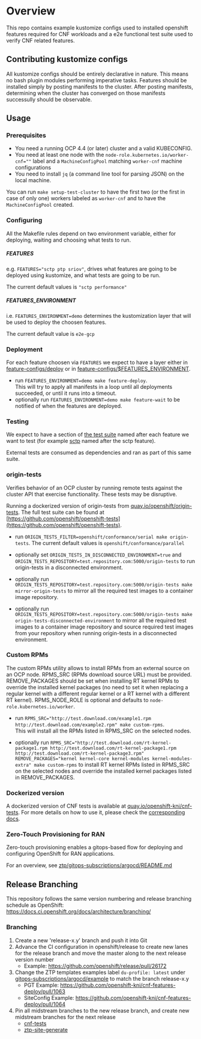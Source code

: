 # Overview

This repo contains example kustomize configs used to installed openshift features required for CNF workloads and a e2e functional test suite used to verify CNF related features.

## Contributing kustomize configs

All kustomize configs should be entirely declarative in nature. This means no bash plugin modules performing imperative tasks. Features should be installed simply by posting manifests to the cluster. After posting manifests, determining when the cluster has converged on those manifests successully should be observable.

## Usage

### Prerequisites

- You need a running OCP 4.4 (or later) cluster and a valid KUBECONFIG.
- You need at least one node with the `node-role.kubernetes.io/worker-cnf=""` label and a `MachineConfigPool` matching `worker-cnf` machine configurations
- You need to install `jq` (a command line tool for parsing JSON) on the local machine.

You can run `make setup-test-cluster` to have the first two (or the first in case of only one) workers labeled as `worker-cnf` and to have the `MachineConfigPool` created.

### Configuring

All the Makefile rules depend on two environment variable, either for deploying, waiting and choosing what tests to run.

##### FEATURES

e.g. `FEATURES="sctp ptp sriov"`, drives what features are going to be deployed using kustomize, and what tests are going to be run.

The current default values is `"sctp performance"`

##### FEATURES_ENVIRONMENT

i.e. `FEATURES_ENVIRONMENT=demo` determines the kustomization layer that will be used to deploy the choosen features.

The current default value is `e2e-gcp`

### Deployment

For each feature choosen via `FEATURES` we expect to have a layer either in [feature-configs/deploy](feature-configs/deploy) or in [feature-configs/$FEATURES_ENVIRONMENT](feature-configs/demo).

- run `FEATURES_ENVIRONMENT=demo make feature-deploy`.  
  This will try to apply all manifests in a loop until all deployments succeeded, or until it runs into a timeout.
- optionally run `FEATURES_ENVIRONMENT=demo make feature-wait` to be notified of when the features are deployed.

### Testing

We expect to have a section of [the test suite](cnf-tests/testsuites/e2esuite/test_suite_test.go) named after each feature we want to test (for example [sctp](cnf-tests/testsuites/e2esuite/sctp.go) named after the sctp feature).

External tests are consumed as dependencies and ran as part of this same suite.

### origin-tests

Verifies behavior of an OCP cluster by running remote tests against the cluster API that exercise functionality.
These tests may be disruptive.

Running a dockerized version of origin-tests from [quay.io/openshift/origin-tests](https://quay.io/openshift/origin-tests).
The full test suite can be found at [https://github.com/openshift/openshift-tests](https://github.com/openshift/openshift-tests).

- run `ORIGIN_TESTS_FILTER=openshift/conformance/serial make origin-tests`.
  The current default values is `openshift/conformance/parallel`

- optionally set `ORIGIN_TESTS_IN_DISCONNECTED_ENVIRONMENT=true` and `ORIGIN_TESTS_REPOSITORY=test.repository.com:5000/origin-tests` to run origin-tests in a disconnected environment.

- optionally run `ORIGIN_TESTS_REPOSITORY=test.repository.com:5000/origin-tests make mirror-origin-tests` to mirror all the required test images to a container image repository.

- optionally run `ORIGIN_TESTS_REPOSITORY=test.repository.com:5000/origin-tests make origin-tests-disconnected-environment` to mirror all the required test images to a container image repository and source required test images from your repository when running origin-tests in a disconnected environment.

### Custom RPMs
The custom RPMs utility allows to install RPMs from an external source on an OCP node.
RPMS_SRC (RPMs download source URL) must be provided.
REMOVE_PACKAGES should be set when installing RT kernel RPMs to override the installed kernel packages (no need to set it when replacing a regular kernel with a different regular kernel or a RT kernel with a different RT kernel).
RPMS_NODE_ROLE is optional and defaults to `node-role.kubernetes.io/worker`.

- run `RPMS_SRC="http://test.download.com/example1.rpm http://test.download.com/example2.rpm" make custom-rpms`.  
  This will install all the RPMs listed in RPMS_SRC on the selected nodes.

- optionally run `RPMS_SRC="http://test.download.com/rt-kernel-package1.rpm http://test.download.com/rt-kernel-package1.rpm http://test.download.com/rt-kernel-package3.rpm" REMOVE_PACKAGES="kernel kernel-core kernel-modules kernel-modules-extra" make custom-rpms` to install RT kernel RPMs listed in RPMS_SRC on the selected nodes and override the installed kernel packages listed in REMOVE_PACKAGES.

### Dockerized version

A dockerized version of CNF tests is available at [quay.io/openshift-kni/cnf-tests](https://quay.io/openshift-kni/cnf-tests).
For more details on how to use it, please check the [corresponding docs](cnf-tests/README.md).

### Zero-Touch Provisioning for RAN

Zero-touch provisioning enables a gitops-based flow for deploying and configuring OpenShift for RAN applications.

For an overview, see [ztp/gitops-subscriptions/argocd/README.md](ztp/gitops-subscriptions/argocd/README.md)

## Release Branching

This repository follows the same version numbering and release branching schedule as OpenShift: https://docs.ci.openshift.org/docs/architecture/branching/

### Branching

1. Create a new 'release-x.y' branch and push it into Git
2. Advance the CI configuration in openshift/release to create new lanes for the release branch and move the master along to the next release version number
    - Example: https://github.com/openshift/release/pull/26172
3. Change the ZTP templates examples label `du-profile: latest` under [gitops-subscriptions/argocd/example](https://github.com/openshift-kni/cnf-features-deploy/tree/master/ztp/gitops-subscriptions/argocd/example) to match the branch release-x.y
    - PGT Example: https://github.com/openshift-kni/cnf-features-deploy/pull/1063
    - SiteConfig Example: https://github.com/openshift-kni/cnf-features-deploy/pull/1064
4. Pin all midstream branches to the new release branch, and create new midstream branches for the next release
   - [cnf-tests](https://code.engineering.redhat.com/gerrit/admin/repos/cnf-tests)
   - [ztp-site-generate](https://code.engineering.redhat.com/gerrit/admin/repos/ztp-site-generate)
